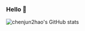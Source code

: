 ### Hello 👋

<!--
**chenjun2hao/chenjun2hao** is a ✨ _special_ ✨ repository because its `README.md` (this file) appears on your GitHub profile.

Here are some ideas to get you started:

- 🔭 I’m currently working on ...
- 🌱 I’m currently learning ...
- 👯 I’m looking to collaborate on ...
- 🤔 I’m looking for help with ...
- 💬 Ask me about ...
- 📫 How to reach me: ...
- 😄 Pronouns: ...
- ⚡ Fun fact: ...
-->
![chenjun2hao's GitHub stats](https://github-readme-stats.vercel.app/api?username=chenjun2hao&theme=flag-india&show_icons=true)
